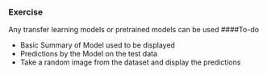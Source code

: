 ### Exercise

Any transfer learning models or pretrained models can be used
####To-do
- Basic Summary of Model used to be displayed
- Predictions by the Model on the test data
- Take a random image from the dataset and display the predictions

